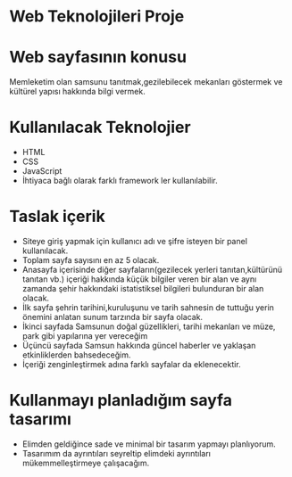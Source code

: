 # Web Teknolojileri Proje


# Web sayfasının konusu
Memleketim olan samsunu tanıtmak,gezilebilecek mekanları göstermek ve kültürel yapısı hakkında bilgi vermek.

# Kullanılacak Teknolojier
* HTML
* CSS
* JavaScript
* İhtiyaca bağlı olarak farklı framework ler kullanılabilir.

# Taslak içerik
* Siteye  giriş yapmak için kullanıcı adı ve şifre isteyen bir panel kullanılacak.
* Toplam sayfa sayısını en az 5 olacak.
* Anasayfa içerisinde diğer sayfaların(gezilecek yerleri tanıtan,kültürünü tanıtan vb.) içeriği hakkında
  küçük bilgiler veren bir alan ve aynı zamanda şehir hakkındaki istatistiksel bilgileri bulunduran bir alan olacak.
* İlk sayfa şehrin tarihini,kuruluşunu ve tarih sahnesin de tuttuğu yerin önemini anlatan sunum tarzında bir sayfa olacak.
* İkinci sayfada Samsunun doğal güzellikleri, tarihi mekanları ve müze, park gibi yapılarına yer vereceğim
* Üçüncü sayfada Samsun hakkında güncel haberler ve yaklaşan etkinliklerden bahsedeceğim.
* İçeriği zenginleştirmek adına farklı sayfalar da eklenecektir.

# Kullanmayı planladığım sayfa tasarımı
* Elimden geldiğince sade ve minimal bir tasarım yapmayı planlıyorum.
* Tasarımım da ayrıntıları seyreltip elimdeki ayrıntıları mükemmelleştirmeye çalışacağım.







